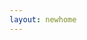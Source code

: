 ```yaml
---
layout: newhome
---
```


<!DOCTYPE html>
<html lang="en">
	<head>
		<title>three.js webgl - materials - dynamic cube reflection</title>
		<meta charset="utf-8">
		<meta name="viewport" content="width=device-width, user-scalable=no, minimum-scale=1.0, maximum-scale=1.0">
		<link type="text/css" rel="stylesheet" href="main.css">
		<style>
			body {
				touch-action: none;
			}
		</style>
	</head>
	<body>
              <script type="module">

			import * as THREE from '../build/three.module.js';

			let camera, scene, renderer;
			let cube, sphere, torus, material;

			let count = 0, cubeCamera1, cubeCamera2, cubeRenderTarget1, cubeRenderTarget2;

			let onPointerDownPointerX, onPointerDownPointerY, onPointerDownLon, onPointerDownLat;

			let lon = 0, lat = 0;
			let phi = 0, theta = 0;

			const textureLoader = new THREE.TextureLoader();

			textureLoader.load( 'textures/2294472375_24a3b8ef46_o.jpg', function ( texture ) {

				texture.encoding = THREE.sRGBEncoding;
				texture.mapping = THREE.EquirectangularReflectionMapping;

				init( texture );
				animate();

			} );

			function init( texture ) {

				renderer = new THREE.WebGLRenderer( { antialias: true } );
				renderer.setPixelRatio( window.devicePixelRatio );
				renderer.setSize( window.innerWidth, window.innerHeight );
				renderer.outputEncoding = THREE.sRGBEncoding;
				document.body.appendChild( renderer.domElement );

				scene = new THREE.Scene();
				scene.background = texture;

				camera = new THREE.PerspectiveCamera( 60, window.innerWidth / window.innerHeight, 1, 1000 );

				//

				cubeRenderTarget1 = new THREE.WebGLCubeRenderTarget( 256, {
					format: THREE.RGBFormat,
					generateMipmaps: true,
					minFilter: THREE.LinearMipmapLinearFilter,
					encoding: THREE.sRGBEncoding // temporary -- to prevent the material's shader from recompiling every frame
				} );

				cubeCamera1 = new THREE.CubeCamera( 1, 1000, cubeRenderTarget1 );

				cubeRenderTarget2 = new THREE.WebGLCubeRenderTarget( 256, {
					format: THREE.RGBFormat,
					generateMipmaps: true,
					minFilter: THREE.LinearMipmapLinearFilter,
					encoding: THREE.sRGBEncoding
				} );

				cubeCamera2 = new THREE.CubeCamera( 1, 1000, cubeRenderTarget2 );

				//

				material = new THREE.MeshBasicMaterial( {
					envMap: cubeRenderTarget2.texture,
					combine: THREE.MultiplyOperation,
					reflectivity: 1
				} );

				sphere = new THREE.Mesh( new THREE.IcosahedronGeometry( 20, 8 ), material );
				scene.add( sphere );

				cube = new THREE.Mesh( new THREE.BoxGeometry( 20, 20, 20 ), material );
				scene.add( cube );

				torus = new THREE.Mesh( new THREE.TorusKnotGeometry( 10, 5, 128, 16 ), material );
				scene.add( torus );

				//

				document.addEventListener( 'pointerdown', onPointerDown );
				document.addEventListener( 'wheel', onDocumentMouseWheel );

				window.addEventListener( 'resize', onWindowResized );

			}

			function onWindowResized() {

				renderer.setSize( window.innerWidth, window.innerHeight );

				camera.aspect = window.innerWidth / window.innerHeight;
				camera.updateProjectionMatrix();

			}

			function onPointerDown( event ) {

				event.preventDefault();

				onPointerDownPointerX = event.clientX;
				onPointerDownPointerY = event.clientY;

				onPointerDownLon = lon;
				onPointerDownLat = lat;

				document.addEventListener( 'pointermove', onPointerMove );
				document.addEventListener( 'pointerup', onPointerUp );

			}

			function onPointerMove( event ) {

				lon = ( event.clientX - onPointerDownPointerX ) * 0.1 + onPointerDownLon;
				lat = ( event.clientY - onPointerDownPointerY ) * 0.1 + onPointerDownLat;

			}

			function onPointerUp() {

				document.removeEventListener( 'pointermove', onPointerMove );
				document.removeEventListener( 'pointerup', onPointerUp );

			}

			function onDocumentMouseWheel( event ) {

				const fov = camera.fov + event.deltaY * 0.05;

				camera.fov = THREE.MathUtils.clamp( fov, 10, 75 );

				camera.updateProjectionMatrix();

			}

			function animate() {

				requestAnimationFrame( animate );
				render();

			}

			function render() {

				const time = Date.now();

				lon += .15;

				lat = Math.max( - 85, Math.min( 85, lat ) );
				phi = THREE.MathUtils.degToRad( 90 - lat );
				theta = THREE.MathUtils.degToRad( lon );

				cube.position.x = Math.cos( time * 0.001 ) * 30;
				cube.position.y = Math.sin( time * 0.001 ) * 30;
				cube.position.z = Math.sin( time * 0.001 ) * 30;

				cube.rotation.x += 0.02;
				cube.rotation.y += 0.03;

				torus.position.x = Math.cos( time * 0.001 + 10 ) * 30;
				torus.position.y = Math.sin( time * 0.001 + 10 ) * 30;
				torus.position.z = Math.sin( time * 0.001 + 10 ) * 30;

				torus.rotation.x += 0.02;
				torus.rotation.y += 0.03;

				camera.position.x = 100 * Math.sin( phi ) * Math.cos( theta );
				camera.position.y = 100 * Math.cos( phi );
				camera.position.z = 100 * Math.sin( phi ) * Math.sin( theta );

				camera.lookAt( scene.position );

				// pingpong

				if ( count % 2 === 0 ) {

					cubeCamera1.update( renderer, scene );
					material.envMap = cubeRenderTarget1.texture;

				} else {

					cubeCamera2.update( renderer, scene );
					material.envMap = cubeRenderTarget2.texture;

				}

				count ++;

				renderer.render( scene, camera );

			}

		</script>

	</body>
</html>
